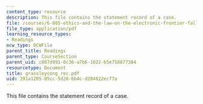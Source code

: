 ```yaml
---
content_type: resource
description: This file contains the statement record of a case.
file: /courses/6-805-ethics-and-the-law-on-the-electronic-frontier-fall-2005/391a120505cc5d206b4cd284822ecf7a_grassleycong_rec.pdf
file_type: application/pdf
learning_resource_types:
- Readings
ocw_type: OCWFile
parent_title: Readings
parent_type: CourseSection
parent_uid: c807d991-0c36-a7b6-1022-b5e758877384
resourcetype: Document
title: grassleycong_rec.pdf
uid: 391a1205-05cc-5d20-6b4c-d284822ecf7a
---
```

This file contains the statement record of a case.


